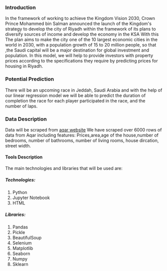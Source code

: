 ### Introduction
In the framework of working to achieve the Kingdom Vision 2030, Crown Prince Mohammed bin Salman announced the launch of the Kingdom's strategy to develop the city of Riyadh within the framework of its plans to diversify sources of income and develop the economy in the KSA With this The plan aims to make the city one of the 10 largest economic cities in the world in 2030, with a population growth of 15 to 20 million people, so that ,the Saudi capital will be a major destination for global investment and population. In this model, we will help to provide investors with property prices according to the specifications they require by predicting  prices for housing in Riyadh.

### Potential Prediction
There will be an upcoming race in Jeddah, Saudi Arabia and with the help of our linear regression model we will be able to predict the duration of completion the race for each player participated in the race, and the number of laps.

### Data Description
Data will be scraped from [aqar website](https://sa.aqar.fm/)  We have scraped over 6000 rows of data from Aqar including features: Prices,area,age of the house,number of bedrooms, number of bathrooms, number of living rooms, house dircation, street width.


#### Tools Description
The main technologies and libraries that will be used are:
##### Technologies:
1. Python
2. Jupyter Notebook
3. HTML

##### Libraries:
1. Pandas
2. Pickle
3. BeautifulSoup
4. Selenium
6. Matplotlib
7. Seaborn
8. Numpy
9. Sklearn



